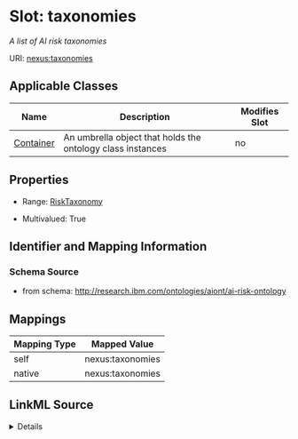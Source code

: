 

# Slot: taxonomies


_A list of AI risk taxonomies_





URI: [nexus:taxonomies](http://research.ibm.com/ontologies/aiont/taxonomies)



<!-- no inheritance hierarchy -->





## Applicable Classes

| Name | Description | Modifies Slot |
| --- | --- | --- |
| [Container](Container.md) | An umbrella object that holds the ontology class instances |  no  |







## Properties

* Range: [RiskTaxonomy](RiskTaxonomy.md)

* Multivalued: True





## Identifier and Mapping Information







### Schema Source


* from schema: http://research.ibm.com/ontologies/aiont/ai-risk-ontology




## Mappings

| Mapping Type | Mapped Value |
| ---  | ---  |
| self | nexus:taxonomies |
| native | nexus:taxonomies |




## LinkML Source

<details>
```yaml
name: taxonomies
description: A list of AI risk taxonomies
from_schema: http://research.ibm.com/ontologies/aiont/ai-risk-ontology
rank: 1000
alias: taxonomies
owner: Container
domain_of:
- Container
range: RiskTaxonomy
multivalued: true
inlined: true
inlined_as_list: true

```
</details>